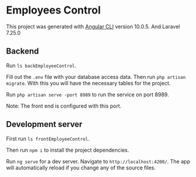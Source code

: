 # Employees Control

This project was generated with [Angular CLI](https://github.com/angular/angular-cli) version 10.0.5.
And Laravel 7.25.0


## Backend

Run `ls backEmployeeControl`.

Fill out the `.env` file with your database access data. Then run `php artisan migrate`. With this you will have the necessary tables for the project.

Run `php artisan serve -port 8989` to run the service on port 8989.

Note: The front end is configured with this port.  

## Development server
First run `ls frontEmployeeControl`.

Then run `npm i` to install the project dependencies.

Run `ng serve` for a dev server. Navigate to `http://localhost:4200/`. The app will automatically reload if you change any of the source files.
